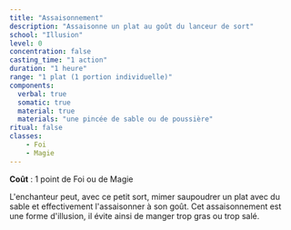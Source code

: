```yaml
---
title: "Assaisonnement"
description: "Assaisonne un plat au goût du lanceur de sort"
school: "Illusion"
level: 0
concentration: false
casting_time: "1 action"
duration: "1 heure"
range: "1 plat (1 portion individuelle)"
components:
  verbal: true
  somatic: true
  material: true
  materials: "une pincée de sable ou de poussière"
ritual: false
classes:
    - Foi
    - Magie
---
```

**Coût** : 1 point de Foi ou de Magie  

L'enchanteur peut, avec ce petit sort, mimer saupoudrer un plat avec du sable et effectivement l'assaisonner à son goût.
Cet assaisonnement est une forme d'illusion, il évite ainsi de manger trop gras ou trop salé.
